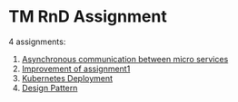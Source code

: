 # TM RnD Assignment
4 assignments:

1. [Asynchronous communication between micro services](./assignment1)
2. [Improvement of assignment1](./assignment2)
3. [Kubernetes Deployment](./assignment3)
4. [Design Pattern](./assignment4)